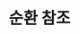 ---
layout: default
title: 순환 참조
nav_order: 12
permalink: /docs/assemblies/components/circular_references
parent: 구성요소
grand_parent: 조립품
---
